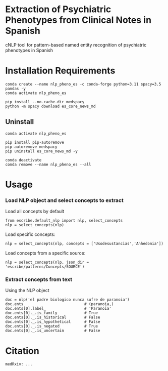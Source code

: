 # Extraction of Psychiatric Phenotypes from Clinical Notes in Spanish
cNLP tool for pattern-based named entity recognition of psychiatric phenotypes in Spanish

# Installation Requirements
``` 
conda create --name nlp_pheno_es -c conda-forge python=3.11 spacy=3.5 pandas -y
conda activate nlp_pheno_es

pip install --no-cache-dir medspacy
python -m spacy download es_core_news_md
``` 

## Uninstall
``` 
conda activate nlp_pheno_es

pip install pip-autoremove
pip-autoremove medspacy
pip uninstall es_core_news_md -y

conda deactivate
conda remove --name nlp_pheno_es --all
``` 

# Usage

### Load NLP object and select concepts to extract
Load all concepts by default
```
from escribe.default_nlp import nlp, select_concepts
nlp = select_concepts(nlp)
```
Load specific concepts:
```
nlp = select_concepts(nlp, concepts = ['Usodesustancias','Anhedonia'])
```
Load concepts from a specific source:
```
nlp = select_concepts(nlp, json_dir = 'escribe/patterns/Concepts/SOURCE')
```

### Extract concepts from text
Using the NLP object
```
doc = nlp('el padre biologico nunca sufre de paranoia')
doc.ents                           # (paranoia,)
doc.ents[0].label_                 # 'Paranoia'
doc.ents[0]._.is_family            # True
doc.ents[0]._.is_historical        # False
doc.ents[0]._.is_hypothetical      # False
doc.ents[0]._.is_negated           # True
doc.ents[0]._.is_uncertain         # False
```

# Citation
```
medRxiv: ...
```
